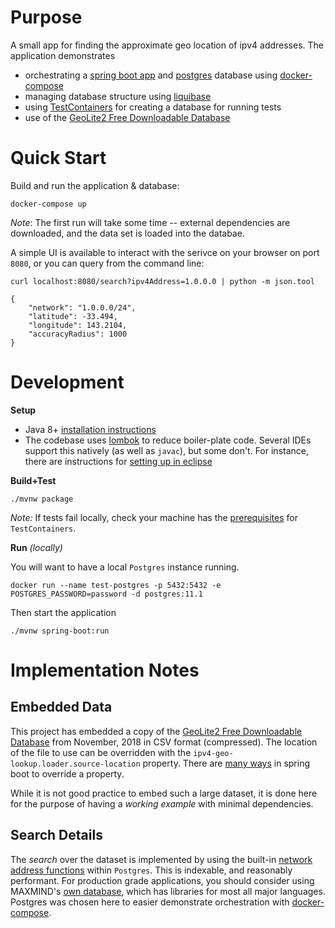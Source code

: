# Purpose

A small app for finding the approximate geo location of ipv4 addresses. The application demonstrates

*  orchestrating a [spring boot app](https://spring.io/projects/spring-boot) and [postgres](https://www.postgresql.org/) database using [docker-compose](https://docs.docker.com/compose/)
* managing database structure using [liquibase](http://www.liquibase.org/)
* using [TestContainers](https://www.testcontainers.org/) for creating a database for running tests
* use of the [GeoLite2 Free Downloadable Database](https://dev.maxmind.com/geoip/geoip2/geolite2/)


# Quick Start

Build and run the application & database:

```
docker-compose up
```

_Note_: The first run will take some time -- external dependencies are downloaded, and the data set is loaded into the databae.

A simple UI is available to interact with the serivce on your browser on port `8080`, or you can query from the command line:

```
curl localhost:8080/search?ipv4Address=1.0.0.0 | python -m json.tool

{
    "network": "1.0.0.0/24",
    "latitude": -33.494,
    "longitude": 143.2104,
    "accuracyRadius": 1000
}
```

# Development

**Setup**

* Java 8+ [installation instructions](https://www.java.com/en/download/help/download_options.xml)
* The codebase uses [lombok](https://projectlombok.org/) to reduce boiler-plate code. Several IDEs support this natively (as well as `javac`), but some don't. For instance, there are instructions for [setting up in eclipse](https://projectlombok.org/setup/eclipse)

**Build+Test**

```
./mvnw package
```

_Note:_ If tests fail locally, check your machine has the [prerequisites](https://www.testcontainers.org/usage.html#prerequisites) for ``TestContainers``.

**Run** _(locally)_

You will want to have a local ``Postgres`` instance running. 

```
docker run --name test-postgres -p 5432:5432 -e POSTGRES_PASSWORD=password -d postgres:11.1
```

Then start the application

```
./mvnw spring-boot:run
```


# Implementation Notes

## Embedded Data

This project has embedded a copy of the [GeoLite2 Free Downloadable Database](https://dev.maxmind.com/geoip/geoip2/geolite2/) from November, 2018 in CSV format (compressed). The location of the file to use can be overridden with the ``ipv4-geo-lookup.loader.source-location`` property. There are [many ways](https://docs.spring.io/spring-boot/docs/current/reference/html/boot-features-external-config.html) in spring boot to override a property.

While it is not good practice to embed such a large dataset, it is done here for the purpose of having a _working example_ with minimal dependencies.

## Search Details

The _search_ over the dataset is implemented by using the built-in [network address functions](https://www.postgresql.org/docs/11/functions-net.html) within ``Postgres``. This is indexable, and reasonably performant. For production grade applications, you should consider using MAXMIND's [own database](https://dev.maxmind.com/geoip/geoip2/downloadable/), which has libraries for most all major languages. Postgres was chosen here to easier demonstrate orchestration with [docker-compose](https://docs.docker.com/compose/).


